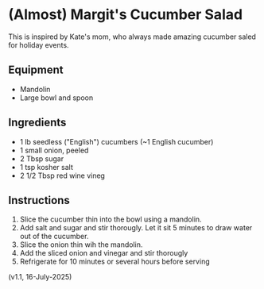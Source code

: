 # (Almost) Margit's Cucumber Salad


This is inspired by Kate's mom, who always made amazing cucumber saled
for holiday events.

## Equipment

 - Mandolin
 - Large bowl and spoon

## Ingredients

 - 1 lb seedless ("English") cucumbers (~1 English cucumber)
 - 1 small onion, peeled
 - 2 Tbsp sugar
 - 1 tsp kosher salt
 - 2 1/2 Tbsp red wine vineg
 
## Instructions

1. Slice the cucumber thin into the bowl using a mandolin.
2. Add salt and sugar and stir thorougly. Let it sit 5 minutes to draw water out of the cucumber.
3. Slice the onion thin wih the mandolin.
4. Add the sliced onion and vinegar and stir thorougly
5. Refrigerate for 10 minutes or several hours before serving

(v1.1, 16-July-2025)
